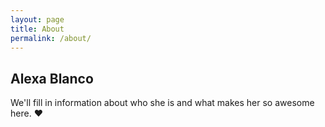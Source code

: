 ```yaml
---
layout: page
title: About
permalink: /about/
---
```


## Alexa Blanco

We'll fill in information about who she is and what makes her so awesome here.
:heart:
